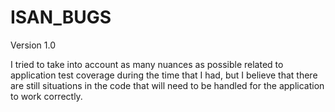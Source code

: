 # ISAN_BUGS
Version 1.0

I tried to take into account as many nuances as possible related to application test coverage during the time that I had, but I believe that there are still situations in the code that will need to be handled for the application to work correctly.
